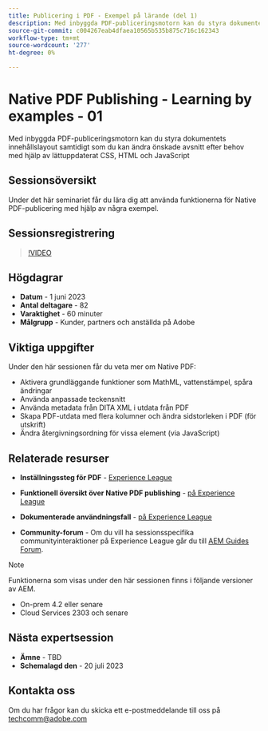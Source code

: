 ```yaml
---
title: Publicering i PDF - Exempel på lärande (del 1)
description: Med inbyggda PDF-publiceringsmotorn kan du styra dokumentets innehållslayout samtidigt som du kan ändra önskade avsnitt efter behov med hjälp av lättuppdaterat CSS, HTML och JavaScript.
source-git-commit: c004267eab4dfaea10565b535b875c716c162343
workflow-type: tm+mt
source-wordcount: '277'
ht-degree: 0%

---
```


# Native PDF Publishing - Learning by examples - 01

Med inbyggda PDF-publiceringsmotorn kan du styra dokumentets innehållslayout samtidigt som du kan ändra önskade avsnitt efter behov med hjälp av lättuppdaterat CSS, HTML och JavaScript

## Sessionsöversikt

Under det här seminariet får du lära dig att använda funktionerna för Native PDF-publicering med hjälp av några exempel.

## Sessionsregistrering

>[!VIDEO](https://video.tv.adobe.com/v/3420092/native-pdf-aem-guides?quality=12&learn=on)

## Högdagrar

- **Datum** - 1 juni 2023
- **Antal deltagare** - 82
- **Varaktighet** - 60 minuter
- **Målgrupp** - Kunder, partners och anställda på Adobe

## Viktiga uppgifter

Under den här sessionen får du veta mer om Native PDF:
- Aktivera grundläggande funktioner som MathML, vattenstämpel, spåra ändringar
- Använda anpassade teckensnitt
- Använda metadata från DITA XML i utdata från PDF
- Skapa PDF-utdata med flera kolumner och ändra sidstorleken i PDF (för utskrift)
- Ändra återgivningsordning för vissa element (via JavaScript)


## Relaterade resurser

- **Inställningssteg för PDF** - [Experience League](https://experienceleague.adobe.com/docs/experience-manager-guides-learn/tutorials/knowledge-base/kb-articles/publishing/configuring-aem-environment-for-native-pdf-publishing.html?lang=en)

- **Funktionell översikt över Native PDF publishing** - [på Experience League](https://experienceleague.adobe.com/docs/experience-manager-guides-learn/tutorials/knowledge-base/expert-session/native-pdf-publishing-essentials-feb23.html?lang=en)

- **Dokumenterade användningsfall** - [på Experience League](https://experienceleague.adobe.com/docs/experience-manager-guides-learn/tutorials/configuring/config-native-pdf-publish/content-styles/stylesheet.html?lang=en)

- **Community-forum** - Om du vill ha sessionsspecifika communityinteraktioner på Experience League går du till  [AEM Guides Forum](https://experienceleaguecommunities.adobe.com/t5/experience-manager-guides/bd-p/xml-documentation-discussions).

>[!NOTE]
>
> Funktionerna som visas under den här sessionen finns i följande versioner av AEM.
> - On-prem 4.2 eller senare
> - Cloud Services 2303 och senare


## Nästa expertsession

- **Ämne** - TBD
- **Schemalagd den** - 20 juli 2023

## Kontakta oss

Om du har frågor kan du skicka ett e-postmeddelande till oss på <techcomm@adobe.com>
